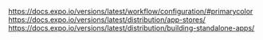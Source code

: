 https://docs.expo.io/versions/latest/workflow/configuration/#primarycolor
https://docs.expo.io/versions/latest/distribution/app-stores/
https://docs.expo.io/versions/latest/distribution/building-standalone-apps/